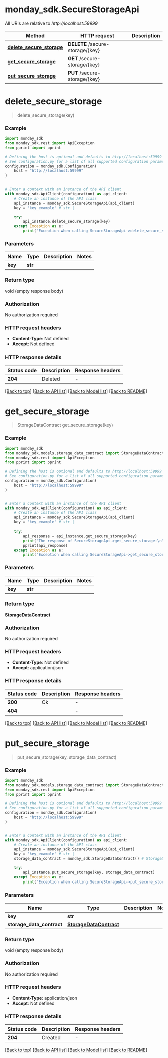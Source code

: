 # monday_sdk.SecureStorageApi

All URIs are relative to *http://localhost:59999*

Method | HTTP request | Description
------------- | ------------- | -------------
[**delete_secure_storage**](SecureStorageApi.md#delete_secure_storage) | **DELETE** /secure-storage/{key} | 
[**get_secure_storage**](SecureStorageApi.md#get_secure_storage) | **GET** /secure-storage/{key} | 
[**put_secure_storage**](SecureStorageApi.md#put_secure_storage) | **PUT** /secure-storage/{key} | 


# **delete_secure_storage**
> delete_secure_storage(key)



### Example


```python
import monday_sdk
from monday_sdk.rest import ApiException
from pprint import pprint

# Defining the host is optional and defaults to http://localhost:59999
# See configuration.py for a list of all supported configuration parameters.
configuration = monday_sdk.Configuration(
    host = "http://localhost:59999"
)


# Enter a context with an instance of the API client
with monday_sdk.ApiClient(configuration) as api_client:
    # Create an instance of the API class
    api_instance = monday_sdk.SecureStorageApi(api_client)
    key = 'key_example' # str | 

    try:
        api_instance.delete_secure_storage(key)
    except Exception as e:
        print("Exception when calling SecureStorageApi->delete_secure_storage: %s\n" % e)
```



### Parameters


Name | Type | Description  | Notes
------------- | ------------- | ------------- | -------------
 **key** | **str**|  | 

### Return type

void (empty response body)

### Authorization

No authorization required

### HTTP request headers

 - **Content-Type**: Not defined
 - **Accept**: Not defined

### HTTP response details

| Status code | Description | Response headers |
|-------------|-------------|------------------|
**204** | Deleted |  -  |

[[Back to top]](#) [[Back to API list]](../README.md#documentation-for-api-endpoints) [[Back to Model list]](../README.md#documentation-for-models) [[Back to README]](../README.md)

# **get_secure_storage**
> StorageDataContract get_secure_storage(key)



### Example


```python
import monday_sdk
from monday_sdk.models.storage_data_contract import StorageDataContract
from monday_sdk.rest import ApiException
from pprint import pprint

# Defining the host is optional and defaults to http://localhost:59999
# See configuration.py for a list of all supported configuration parameters.
configuration = monday_sdk.Configuration(
    host = "http://localhost:59999"
)


# Enter a context with an instance of the API client
with monday_sdk.ApiClient(configuration) as api_client:
    # Create an instance of the API class
    api_instance = monday_sdk.SecureStorageApi(api_client)
    key = 'key_example' # str | 

    try:
        api_response = api_instance.get_secure_storage(key)
        print("The response of SecureStorageApi->get_secure_storage:\n")
        pprint(api_response)
    except Exception as e:
        print("Exception when calling SecureStorageApi->get_secure_storage: %s\n" % e)
```



### Parameters


Name | Type | Description  | Notes
------------- | ------------- | ------------- | -------------
 **key** | **str**|  | 

### Return type

[**StorageDataContract**](StorageDataContract.md)

### Authorization

No authorization required

### HTTP request headers

 - **Content-Type**: Not defined
 - **Accept**: application/json

### HTTP response details

| Status code | Description | Response headers |
|-------------|-------------|------------------|
**200** | Ok |  -  |
**404** |  |  -  |

[[Back to top]](#) [[Back to API list]](../README.md#documentation-for-api-endpoints) [[Back to Model list]](../README.md#documentation-for-models) [[Back to README]](../README.md)

# **put_secure_storage**
> put_secure_storage(key, storage_data_contract)



### Example


```python
import monday_sdk
from monday_sdk.models.storage_data_contract import StorageDataContract
from monday_sdk.rest import ApiException
from pprint import pprint

# Defining the host is optional and defaults to http://localhost:59999
# See configuration.py for a list of all supported configuration parameters.
configuration = monday_sdk.Configuration(
    host = "http://localhost:59999"
)


# Enter a context with an instance of the API client
with monday_sdk.ApiClient(configuration) as api_client:
    # Create an instance of the API class
    api_instance = monday_sdk.SecureStorageApi(api_client)
    key = 'key_example' # str | 
    storage_data_contract = monday_sdk.StorageDataContract() # StorageDataContract | 

    try:
        api_instance.put_secure_storage(key, storage_data_contract)
    except Exception as e:
        print("Exception when calling SecureStorageApi->put_secure_storage: %s\n" % e)
```



### Parameters


Name | Type | Description  | Notes
------------- | ------------- | ------------- | -------------
 **key** | **str**|  | 
 **storage_data_contract** | [**StorageDataContract**](StorageDataContract.md)|  | 

### Return type

void (empty response body)

### Authorization

No authorization required

### HTTP request headers

 - **Content-Type**: application/json
 - **Accept**: Not defined

### HTTP response details

| Status code | Description | Response headers |
|-------------|-------------|------------------|
**204** | Created |  -  |

[[Back to top]](#) [[Back to API list]](../README.md#documentation-for-api-endpoints) [[Back to Model list]](../README.md#documentation-for-models) [[Back to README]](../README.md)

